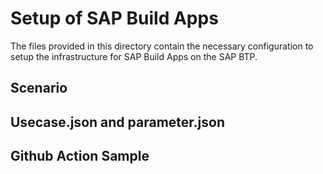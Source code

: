 # Setup of SAP Build Apps

The files provided in this directory contain the necessary configuration to setup the infrastructure for SAP Build Apps on the SAP BTP.

## Scenario

## Usecase.json and parameter.json

## Github Action Sample